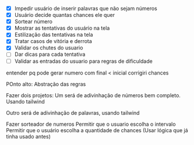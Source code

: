 - [X] Impedir usuário de inserir palavras que não sejam números
- [X] Usuário decide quantas chances ele quer
- [X] Sortear número
- [X] Mostrar as tentativas do usuário na tela
- [X] Estilização das tentativas na tela
- [X] Tratar casos de vitória e derrota
- [X] Validar os chutes do usuario
- [ ] Dar dicas para cada tentativa
- [ ] Validar as entradas do usuario para regras de dificuldade

entender pq pode gerar numero com final < inicial
corrigiri chances

POnto alto:
Abstração das regras



Fazer dois projetos:
Um será de adivinhação de números bem completo. Usando tailwind

Outro será de adivinhação de palavras, usando tailwind

Fazer sorteador de numeros
Permitir que o usuario escolha o intervalo
Permitir que o usuário escolha a quantidade de chances
(Usar lógica que já tinha usado antes)
